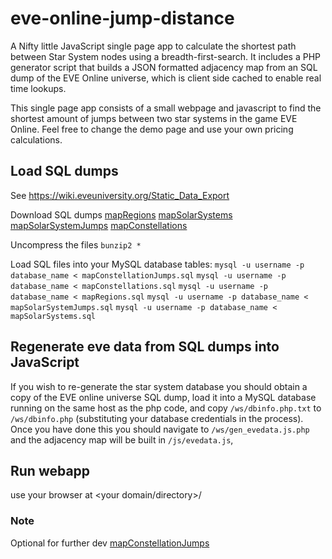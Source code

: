# eve-online-jump-distance
A Nifty little JavaScript single page app to calculate the shortest path between Star System nodes using a breadth-first-search. It includes a PHP generator script that builds a JSON formatted adjacency map from an SQL dump of the EVE Online universe, which is client side cached to enable real time lookups.

This single page app consists of a small webpage and javascript to find the shortest amount of jumps between two star systems in the game EVE Online. Feel free to change the demo page and use your own pricing calculations.

## Load SQL dumps
See https://wiki.eveuniversity.org/Static_Data_Export

Download SQL dumps
[mapRegions](https://www.fuzzwork.co.uk/dump/latest/mapRegions.sql.bz2)
[mapSolarSystems](https://www.fuzzwork.co.uk/dump/latest/mapSolarSystems.sql.bz2)
[mapSolarSystemJumps](https://www.fuzzwork.co.uk/dump/latest/mapSolarSystemJumps.sql.bz2)
[mapConstellations](https://www.fuzzwork.co.uk/dump/latest/mapConstellations.sql.bz2)

Uncompress the files
`bunzip2 *`

Load SQL files into your MySQL database tables:
`mysql -u username -p database_name < mapConstellationJumps.sql`
`mysql -u username -p database_name < mapConstellations.sql`
`mysql -u username -p database_name < mapRegions.sql`
`mysql -u username -p database_name < mapSolarSystemJumps.sql`
`mysql -u username -p database_name < mapSolarSystems.sql`

## Regenerate eve data from SQL dumps into JavaScript
If you wish to re-generate the star system database you should obtain a copy of the EVE online universe SQL dump, load it into a MySQL database running on the same host as the php code, and copy `/ws/dbinfo.php.txt` to `/ws/dbinfo.php` (substituting your database credentials in the process).
Once you have done this you should navigate to `/ws/gen_evedata.js.php` and the adjacency map will be built in `/js/evedata.js`,

## Run webapp
use your browser at <your domain/directory>/

### Note
Optional for further dev [mapConstellationJumps](https://www.fuzzwork.co.uk/dump/latest/mapConstellationJumps.sql.bz2)
